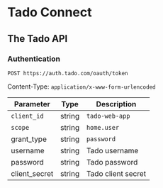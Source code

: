 # Tado Connect

## The Tado API

### Authentication

```
POST https://auth.tado.com/oauth/token
```

Content-Type: `application/x-www-form-urlencoded`

| Parameter     | Type   | Description        |
| ------------- | ------ | ------------------ |
| `client_id`   | string | `tado-web-app`     |
| `scope`       | string | `home.user`        |
| grant_type    | string | `password`         |
| username      | string | Tado username      |
| password      | string | Tado password      |
| client_secret | string | Tado client secret |

